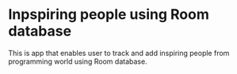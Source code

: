 # Inpspiring people using Room database

This is app that enables user to track and add inspiring people from programming world using Room database.
